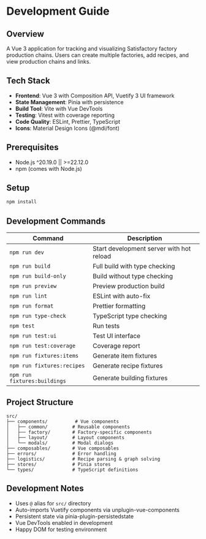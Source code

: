 # Development Guide

## Overview

A Vue 3 application for tracking and visualizing Satisfactory factory production chains.
Users can create multiple factories, add recipes, and view production chains and links.

## Tech Stack

- **Frontend**: Vue 3 with Composition API, Vuetify 3 UI framework
- **State Management**: Pinia with persistence
- **Build Tool**: Vite with Vue DevTools
- **Testing**: Vitest with coverage reporting
- **Code Quality**: ESLint, Prettier, TypeScript
- **Icons**: Material Design Icons (@mdi/font)

## Prerequisites

- Node.js ^20.19.0 || >=22.12.0
- npm (comes with Node.js)

## Setup

```bash
npm install
```

## Development Commands

| Command                      | Description                              |
| ---------------------------- | ---------------------------------------- |
| `npm run dev`                | Start development server with hot reload |
| `npm run build`              | Full build with type checking            |
| `npm run build-only`         | Build without type checking              |
| `npm run preview`            | Preview production build                 |
| `npm run lint`               | ESLint with auto-fix                     |
| `npm run format`             | Prettier formatting                      |
| `npm run type-check`         | TypeScript type checking                 |
| `npm test`                   | Run tests                                |
| `npm run test:ui`            | Test UI interface                        |
| `npm run test:coverage`      | Coverage report                          |
| `npm run fixtures:items`     | Generate item fixtures                   |
| `npm run fixtures:recipes`   | Generate recipe fixtures                 |
| `npm run fixtures:buildings` | Generate building fixtures               |

## Project Structure

```
src/
├── components/          # Vue components
│   ├── common/         # Reusable components
│   ├── factory/        # Factory-specific components
│   ├── layout/         # Layout components
│   └── modals/         # Modal dialogs
├── composables/        # Vue composables
├── errors/             # Error handling
├── logistics/          # Recipe parsing & graph solving
├── stores/             # Pinia stores
└── types/              # TypeScript definitions
```

## Development Notes

- Uses `@` alias for `src/` directory
- Auto-imports Vuetify components via unplugin-vue-components
- Persistent state via pinia-plugin-persistedstate
- Vue DevTools enabled in development
- Happy DOM for testing environment
